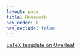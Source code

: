 ```yaml
---
layout: page
title: Homework
nav_order: 0
nav_exclude: false
---
```


[LaTeX template on Overleaf](https://www.overleaf.com/read/tpjxqkjxhvnc)

